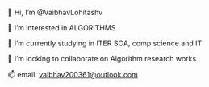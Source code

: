 👋 Hi, I’m @VaibhavLohitashv

👀 I’m interested in ALGORITHMS

🌱 I’m currently studying in ITER SOA, comp science and IT

💞️ I’m looking to collaborate on Algorithm research works

📫 email: vaibhav200361@outlook.com
